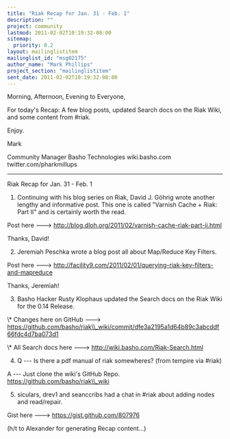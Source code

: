 ```yaml
---
title: "Riak Recap for Jan. 31 - Feb. 1"
description: ""
project: community
lastmod: 2011-02-02T10:19:32-08:00
sitemap:
  priority: 0.2
layout: mailinglistitem
mailinglist_id: "msg02175"
author_name: "Mark Phillips"
project_section: "mailinglistitem"
sent_date: 2011-02-02T10:19:32-08:00
---
```



Morning, Afternoon, Evening to Everyone,

For today's Recap: A few blog posts, updated Search docs on the Riak
Wiki, and some content from #riak.

Enjoy.

Mark

Community Manager
Basho Technologies
wiki.basho.com
twitter.com/pharkmillups

----

Riak Recap for Jan. 31 - Feb. 1

1) Continuing with his blog series on Riak, David J. Göhrig wrote
another lengthy and informative post. This one is called "Varnish
Cache + Riak: Part II" and is certainly worth the read.

Post here ---&gt; http://blog.dloh.org/2011/02/varnish-cache-riak-part-ii.html

Thanks, David!

2) Jeremiah Peschka wrote a blog post all about Map/Reduce Key Filters.

Post here ---&gt; 
http://facility9.com/2011/02/01/querying-riak-key-filters-and-mapreduce

Thanks, Jeremiah!

3) Basho Hacker Rusty Klophaus updated the Search docs on the Riak
Wiki for the 0.14 Release.

\\* Changes here on GitHub ---&gt;
https://github.com/basho/riak\\_wiki/commit/dfe3a2195a1d64b89c3abcddf66fdc4d7ba073d1

\\* All Search docs here ---&gt; http://wiki.basho.com/Riak-Search.html

4) Q --- Is there a pdf manual of riak somewheres? (from tempire via #riak)

 A --- Just clone the wiki's GitHub Repo. https://github.com/basho/riak\\_wiki

5) siculars, drev1 and seanccribs had a chat in #riak about adding
nodes and read/repair.

Gist here ---&gt; https://gist.github.com/807976

(h/t to Alexander for generating Recap content...)

